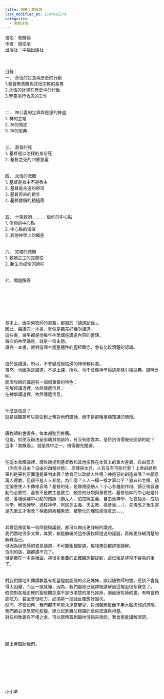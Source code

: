 ```yaml
---
title: 推薦：救贖論
last_modified_at: 1547992574
categories:
  - 書籍評論
---
```


書名：救贖論<br>作者：唐崇榮<br>出版社：中福出版社<br><!--more--><br><br><br>目錄：<br>一、	永恆的旨意與歷史的行動<br>1.基督教救贖與其他宗教的差異<br>2.永恆的計畫在歷史中的行動<br>3.聖靈施行救恩的工作<br><br><br>二、	神公義的定罪與恩惠的揀選<br>1.	神的主權<br>2.	神的預定<br>3.	神的恩典<br><br><br>三、	基督的死<br>1.	基督是以怎樣的身份死<br>2.	基督之死的四重意義<br><br><br>四、	永恆的救贖<br>1.	基督是救主不是教主<br>2.	基督是永遠的祭司<br>3.	基督再來的預言<br>4.	基督救贖的積極面<br><br><br>五、	十架救贖…………信仰的中心點<br>1.	信仰的中心點<br>2.	中心點的偏宜<br>3.	其他神學上的偏差<br><br><br>六、	完備的救贖<br>1.	救贖之工的完整性<br>2.	新生命成聖的過程<br><br><br>七、問題解答<br><br><br><br><br><br><br><br>基本上，唐崇榮牧師的書籍，都屬於『講道記錄』。<br>因此，每讀完一本書，就像是聽完好幾次講道。<br>這些書，幾乎都是他每年神學講座講道內容的整理。<br>每次的神學講座，就是一個主題。<br>讀完一本書，就對這個主題整體性的聖經觀念，會有比較清楚的認識。<br><br><br>由於是講道，所以，不會變成很枯燥的神學教科書。<br>當然，也因為是講道，不是上課，所以，也不會像神學論述那樣引經據典、瞌睡乏味。<br>而唐牧師的講道有一個很重要的特色：<br>在解經講道裡，依然傳遞信息；<br>在神學講道裡，依然傳遞信息。<br><br><br>什麼是信息？<br>就是讓聽眾可以感受到上帝對他們講話，而不是那種單純知識的傳授。<br><br><br>唐牧師的書很多，每本都強烈推薦。<br>但是，假使沒辦法全部購買閱讀時，有沒有哪幾本，是特別值得優先閱讀的呢？<br>這本『救贖論』，就是其中之一，值得優先閱讀。<br><br><br>在這本救贖論裡，唐牧師提到基督教和其他宗教在本質上的重大差異、自由意志（你有多自由？自由的四種狀態）、原罪與本罪、人有沒有可能行善？上帝的終極審判是審判原罪還是審判本罪？教育可以改變人性嗎？神是惡的創造者嗎？神願意萬人得救，但卻不是人人都信，為什麼？人人一模一樣才算公平？恩典和主權、預定論會使人不傳福音嗎？基督的死，是哪裡感動人？小心各種副作用、歸正福音運動的必要性、基督不是教主是救主、預言的分類與重要性、基督信仰的中心點是什麼、各種偏離中心點的錯誤（猶太人、伯拉糾主義、自由派神學、社會福音、成功神學、解放神學、過程神學、阿民念主義、天主教、福音派、、、）、先悔改才重生還是先重生才悔改？稱義的兩種果效、被聖化的理性感情意志、、、、<br><br><br>其實這裡面每一個問題與議題，都可以做出更詳細的講述。<br>我們園地很多文章，其實，都是繼續將這些唐牧師提過的議題，再做更詳細清楚的解釋而已。<br>但因為唐牧師的書是講道，不可能鉅細靡遺，每種東西都詳細講解。<br>否則的話，講都講不完了。<br>但是能在一本書裡面，將很多重要的正確觀念都提到，這已經是非常不容易的事了。<br><br><br>對我們園地所傳講教義有相當程度認識的弟兄姊妹，讀起唐牧師的書，應該不會覺得太困難，而且一讀就懂，因為，我們園地已經詳細講解過這裡面很多觀念了。<br>假使對各種正確的聖經觀念還不是很清楚的弟兄姊妹，讀起唐牧師的書，有時會稍感吃力，甚至會很吃力，必須將一段話反覆想好幾次。<br>然而，不管如何，我們都不可能永遠當嬰兒，只想聽簡單而不用大腦思想的道理。<br>我們都必須學習吃乾糧，建立起紮實又穩固的信仰認識與根基。<br>對任何教義有不懂之處，可以隨時寄到園地信箱來發問，我會盡量講解清楚。<br><br><br><br><br>願上帝幫助我們。<br><br><br><br><br><br><br><br><br>小小羊<br><br><br><br><br>

